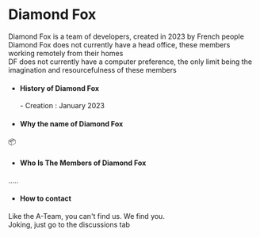 <h1> Diamond Fox </h1>
Diamond Fox is a team of developers, created in 2023 by French people <br>
Diamond Fox does not currently have a head office, these members working remotely from their homes <br>
DF does not currently have a computer preference, the only limit being the imagination and resourcefulness of these members <br>

- <h4> History of Diamond Fox </h4>
  - Creation : January 2023
  
- <h4> Why the name of Diamond Fox </h4>
📦

- <h4> Who Is The Members of Diamond Fox </h4>

.....

- <h4> How to contact </h4>
Like the A-Team, you can't find us. We find you. <br>
Joking, just go to the discussions tab

